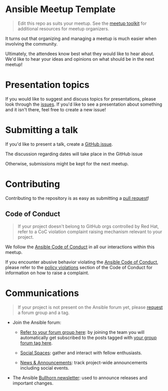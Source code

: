 # Ansible Meetup Template

> Edit this repo as suits your meetup. See the [meetup toolkit](https://ansible.readthedocs.io/projects/meetup/en/latest/)
> for additional resources for meetup organizers.

It turns out that organizing and managing a meetup is much easier when involving
the community.

Ultimately, the attendees know best what they would like to hear about.
We'd like to hear your ideas and opinions on what should be in the next meetup!

# Presentation topics


If you would like to suggest and discuss topics for presentations, please look
through the [issues](https://github.com/ansible-community/your-repo/issues
).
If you'd like to see a presentation about something and it isn't there, feel
free to create a new issue!

# Submitting a talk


If you'd like to present a talk, create a [GitHub issue](https://github.com/ansible-community/your-meetup/issues/new/choose
).

The discussion regarding dates will take place in the GitHub issue

Otherwise, submissions might be kept for the next meetup.


# Contributing


Contributing to the repository is as easy as submitting a [pull request](https://github.com/ansible-community/your-meetup/pulls)!




## Code of Conduct

> If your project doesn't belong to GitHub orgs controlled by Red Hat, refer to a CoC violation complaint raising mechanism relevant to your project.

We follow the [Ansible Code of Conduct](https://docs.ansible.com/ansible/latest/community/code_of_conduct.html) in all our interactions within this meetup.

If you encounter abusive behavior violating the [Ansible Code of Conduct](https://docs.ansible.com/ansible/latest/community/code_of_conduct.html), please refer to the [policy violations](https://docs.ansible.com/ansible/latest/community/code_of_conduct.html#policy-violations) section of the Code of Conduct for information on how to raise a complaint.

# Communications

> If your project is not present on the Ansible forum yet, please [request](https://forum.ansible.com/t/requesting-a-forum-group/503/17) a forum group and a tag.

* Join the Ansible forum:
    * [Refer to your forum group here](https://forum.ansible.com/g/): by joining the team you will automatically get subscribed to the posts tagged with [your group forum tag here](https://forum.ansible.com/tags).
   
    * [Social Spaces](https://forum.ansible.com/c/chat/4): gather and interact with fellow enthusiasts.
    * [News & Announcements](https://forum.ansible.com/c/news/5/none): track project-wide announcements including social events.

* The Ansible [Bullhorn newsletter](https://forum.ansible.com/t/about-the-newsletter-category/166): used to announce releases and important changes.

